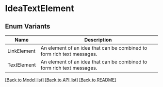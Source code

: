 # IdeaTextElement

## Enum Variants

| Name | Description |
|---- | -----|
| LinkElement | An element of an idea that can be combined to form rich text messages. |
| TextElement | An element of an idea that can be combined to form rich text messages. |

[[Back to Model list]](../README.md#documentation-for-models) [[Back to API list]](../README.md#documentation-for-api-endpoints) [[Back to README]](../README.md)


